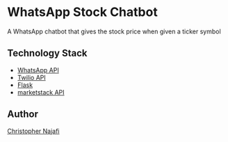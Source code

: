 # WhatsApp Stock Chatbot

A WhatsApp chatbot that gives the stock price when given a ticker symbol

<!--
## Link to Deployed App

<>
-->

## Technology Stack

- [WhatsApp API](https://www.whatsapp.com/)
- [Twilio API](https://www.twilio.com/)
- [Flask](https://github.com/pallets/flask)
- [marketstack API](https://marketstack.com/)

<!--
## Screenshots

![App](/screenshots/example.png)
-->

## Author

[Christopher Najafi](https://www.chrisnajafi.com/)
